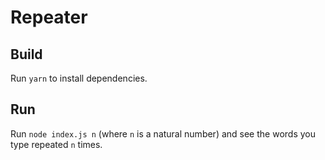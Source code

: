 # Repeater

## Build
Run `yarn` to install dependencies.

## Run
Run `node index.js n` (where `n` is a natural number) and see the words you type repeated `n` times.
